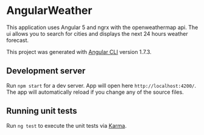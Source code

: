 # AngularWeather

This application uses Angular 5 and ngrx with the openweathermap api. The ui allows you to search for cities and displays the next 24 hours weather forecast.

This project was generated with [Angular CLI](https://github.com/angular/angular-cli) version 1.7.3.

## Development server

Run `npm start` for a dev server. App will open here `http://localhost:4200/`. The app will automatically reload if you change any of the source files.

## Running unit tests

Run `ng test` to execute the unit tests via [Karma](https://karma-runner.github.io).
